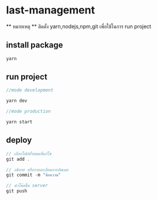 # last-management

** หมายเหตุ ** ติดดั้ง yarn,nodejs,npm,git เพื่อใช้ในการ run project

## install package
```javascript
yarn
```
## run project
```javascript
//mode development

yarn dev

//mode production

yarn start
```

## deploy
```javascript
// เลือกไฟล์ทั้งหมดที่แก้ไข
git add . 

// อธิบาย หรือรายละเอียดการอัพเดต
git commit -m "ข้อความ"

// นำโค๊ดขึ้น server
git push
```
